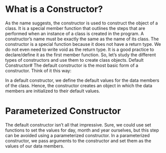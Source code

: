 # What is a Constructor?
As the name suggests, the constructor is used to construct the object of a class. It is a special member function that outlines the steps that are performed when an instance of a class is created in the program.
A constructor’s name must be exactly the same as the name of its class.
The constructor is a special function because it does not have a return type. We do not even need to write void as the return type. It is a good practice to declare/define it as the first member function.
So, let’s study the different types of constructors and use them to create class objects.
Default Constructor#
The default constructor is the most basic form of a constructor. Think of it this way:

In a default constructor, we define the default values for the data members of the class. Hence, the constructor creates an object in which the data members are initialized to their default values.

# Parameterized Constructor
The default constructor isn’t all that impressive. Sure, we could use set functions to set the values for day, month and year ourselves, but this step can be avoided using a parameterized constructor.
In a parameterized constructor, we pass arguments to the constructor and set them as the values of our data members.
